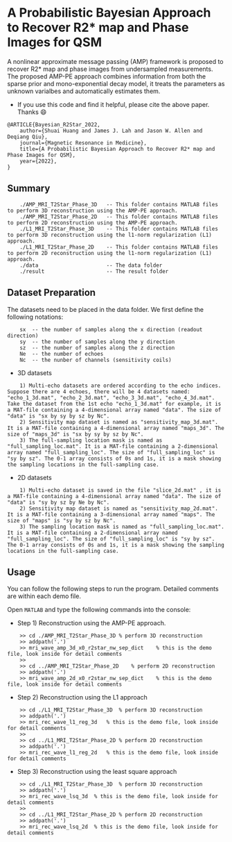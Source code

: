 # A Probabilistic Bayesian Approach to Recover R2* map and Phase Images for QSM
A nonlinear approximate message passing (AMP) framework is proposed to recover R2* map and phase images from undersampled measurements. The proposed AMP-PE approach combines information from both the sparse prior and mono-exponential decay model, it treats the parameters as unknown varialbes and automatically estimates them.

* If you use this code and find it helpful, please cite the above paper. Thanks :smile:
```
@ARTICLE{Bayesian_R2Star_2022,
    author={Shuai Huang and James J. Lah and Jason W. Allen and Deqiang Qiu},
    journal={Magnetic Resonance in Medicine},
    title={A Probabilistic Bayesian Approach to Recover R2* map and Phase Images for QSM},
    year={2022},
}
```



## Summary
```
    ./AMP_MRI_T2Star_Phase_3D	-- This folder contains MATLAB files to perform 3D reconstruction using the AMP-PE approach.
    ./AMP_MRI_T2Star_Phase_2D	-- This folder contains MATLAB files to perform 2D reconstruction using the AMP-PE approach.
    ./L1_MRI_T2Star_Phase_3D	-- This folder contains MATLAB files to perform 3D reconstruction using the l1-norm regularization (L1) approach.
    ./L1_MRI_T2Star_Phase_2D	-- This folder contains MATLAB files to perform 2D reconstruction using the l1-norm regularization (L1) approach.
    ./data						-- The data folder
    ./result					-- The result folder
```

## Dataset Preparation
The datasets need to be placed in the data folder. We first define the following notations:
```
	sx	-- the number of samples along the x direction (readout direction)
	sy	-- the number of samples along the y direction
	sz	-- the number of samples along the z direction
	Ne	-- the number of echoes
	Nc	-- the nunber of channels (sensitivity coils)
```

* 3D datasets
```
	1) Multi-echo datasets are ordered according to the echo indices. Suppose there are 4 echoes, there will be 4 datasets named: "echo_1_3d.mat", "echo_2_3d.mat", "echo_3_3d.mat", "echo_4_3d.mat". Take the dataset from the 1st echo "echo_1_3d.mat" for example, it is a MAT-file containing a 4-dimensional array named "data". The size of "data" is "sx by sy by sz by Nc".
	2) Sensitivity map dataset is named as "sensitivity_map_3d.mat". It is a MAT-file containing a 4-dimensional array named "maps_3d". The size of "maps_3d" is "sx by sy by sz by Nc".
	3) The full-sampling location mask is named as "full_sampling_loc.mat". It is a MAT-file containing a 2-dimensional array named "full_sampling_loc". The size of "full_sampling_loc" is "sy by sz". The 0-1 array consists of 0s and 1s, it is a mask showing the sampling locations in the full-sampling case.
```

* 2D datasets
```
	1) Multi-echo dataset is saved in the file "slice_2d.mat" , it is a MAT-file containing a 4-dimensional array named "data". The size of "data" is "sy by sz by Ne by Nc".
	2) Sensitivity map dataset is named as "sensitivity_map_2d.mat". It is a MAT-file containing a 3-dimensional array named "maps". The size of "maps" is "sy by sz by Nc".
	3) The sampling location mask is named as "full_sampling_loc.mat". It is a MAT-file containing a 2-dimensional array named "full_sampling_loc". The size of "full_sampling_loc" is "sy by sz". The 0-1 array consists of 0s and 1s, it is a mask showing the sampling locations in the full-sampling case.
```

## Usage
You can follow the following steps to run the program. Detailed comments are within each demo file.

Open `MATLAB` and type the following commands into the console:

* Step 1) Reconstruction using the AMP-PE approach.
```
    >> cd ./AMP_MRI_T2Star_Phase_3D	% perform 3D reconstruction
    >> addpath('.')
    >> mri_wave_amp_3d_x0_r2star_nw_sep_dict	% this is the demo file, look inside for detail comments
    >>
    >> cd ../AMP_MRI_T2Star_Phase_2D	% perform 2D reconstruction
    >> addpath('.')
    >> mri_wave_amp_2d_x0_r2star_nw_sep_dict	% this is the demo file, look inside for detail comments
```
* Step 2) Reconstruction using the L1 approach
```
    >> cd ./L1_MRI_T2Star_Phase_3D	% perform 3D reconstruction
    >> addpath('.')
    >> mri_rec_wave_l1_reg_3d	% this is the demo file, look inside for detail comments
    >>
    >> cd ../L1_MRI_T2Star_Phase_2D	% perform 2D reconstruction
    >> addpath('.')
    >> mri_rec_wave_l1_reg_2d	% this is the demo file, look inside for detail comments
```
* Step 3) Reconstruction using the least square approach
```
    >> cd ./L1_MRI_T2Star_Phase_3D	% perform 3D reconstruction
    >> addpath('.')
    >> mri_rec_wave_lsq_3d	% this is the demo file, look inside for detail comments
    >>
    >> cd ../L1_MRI_T2Star_Phase_2D	% perform 2D reconstruction
    >> addpath('.')
    >> mri_rec_wave_lsq_2d	% this is the demo file, look inside for detail comments
```
